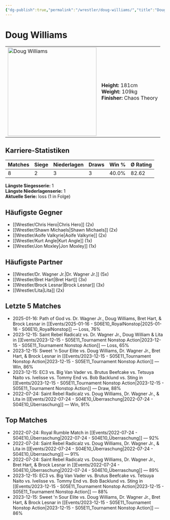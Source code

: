 ```yaml
---
{"dg-publish":true,"permalink":"/wrestler/doug-williams/","title":"Doug Williams","tags":["wrestler"],"noteIcon":""}
---
```



# Doug Williams

<table>
        <tr>
        <td><img src="https://github.com/CptSpaulding1980/choke-slam-wrestling/releases/download/images/Doug_Williams.png" width="280" alt="Doug Williams"></td>
        <td>
        <b>Height:</b> 181cm<br>
        <b>Weight:</b> 109kg<br>
        <b>Finisher:</b> Chaos Theory<br>
        </td>
        </tr>
        </table>
        

## Karriere-Statistiken

| Matches | Siege | Niederlagen | Draws | Win % | Ø Rating |
|---------|-------|-------------|-------|-------|-----------|
| 8 | 2 | 3 | 3 | 40.0% | 82.62 |

**Längste Siegesserie:** 1<br>**Längste Niederlagenserie:** 1<br>**Aktuelle Serie:** loss (1 in Folge)


## Häufigste Gegner
- [[Wrestler/Chris Hero\|Chris Hero]] (2x)
- [[Wrestler/Shawn Michaels\|Shawn Michaels]] (2x)
- [[Wrestler/Aoife Valkyrie\|Aoife Valkyrie]] (2x)
- [[Wrestler/Kurt Angle\|Kurt Angle]] (1x)
- [[Wrestler/Jon Moxley\|Jon Moxley]] (1x)

## Häufigste Partner
- [[Wrestler/Dr. Wagner Jr.\|Dr. Wagner Jr.]] (5x)
- [[Wrestler/Bret Hart\|Bret Hart]] (3x)
- [[Wrestler/Brock Lesnar\|Brock Lesnar]] (3x)
- [[Wrestler/Lita\|Lita]] (2x)

## Letzte 5 Matches
- 2025-01-16: Path of God vs. Dr. Wagner Jr., Doug Williams, Bret Hart, & Brock Lesnar in [[Events/2025-01-16 - S06E10_RoyalNonstop\|2025-01-16 - S06E10_RoyalNonstop]] — Loss, 76%
- 2023-12-15: Saint Rebel Radicalz vs. Dr. Wagner Jr., Doug William & Lita in [[Events/2023-12-15 - S05E11_Tournament Nonstop Action\|2023-12-15 - S05E11_Tournament Nonstop Action]] — Loss, 65%
- 2023-12-15: Sweet 'n Sour Elite vs. Doug Williams, Dr. Wagner Jr., Bret Hart, & Brock Lesnar in [[Events/2023-12-15 - S05E11_Tournament Nonstop Action\|2023-12-15 - S05E11_Tournament Nonstop Action]] — Win, 86%
- 2023-12-15: EC3 vs. Big Van Vader vs. Brutus Beefcake vs. Tetsuya Naito vs. Ivelisse vs. Tommy End vs. Bob Backlund vs. Sting in [[Events/2023-12-15 - S05E11_Tournament Nonstop Action\|2023-12-15 - S05E11_Tournament Nonstop Action]] — Draw, 88%
- 2022-07-24: Saint Rebel Radicalz vs. Doug Williams, Dr. Wagner Jr., & Lita in [[Events/2022-07-24 - S04E10_Überraschung\|2022-07-24 - S04E10_Überraschung]] — Win, 91%

## Top Matches
- 2022-07-24: Royal Rumble Match in [[Events/2022-07-24 - S04E10_Überraschung\|2022-07-24 - S04E10_Überraschung]] — 92%
- 2022-07-24: Saint Rebel Radicalz vs. Doug Williams, Dr. Wagner Jr., & Lita in [[Events/2022-07-24 - S04E10_Überraschung\|2022-07-24 - S04E10_Überraschung]] — 91%
- 2022-07-24: Saint Rebel Radicalz vs. Doug Williams, Dr. Wagner Jr., Bret Hart, & Brock Lesnar in [[Events/2022-07-24 - S04E10_Überraschung\|2022-07-24 - S04E10_Überraschung]] — 89%
- 2023-12-15: EC3 vs. Big Van Vader vs. Brutus Beefcake vs. Tetsuya Naito vs. Ivelisse vs. Tommy End vs. Bob Backlund vs. Sting in [[Events/2023-12-15 - S05E11_Tournament Nonstop Action\|2023-12-15 - S05E11_Tournament Nonstop Action]] — 88%
- 2023-12-15: Sweet 'n Sour Elite vs. Doug Williams, Dr. Wagner Jr., Bret Hart, & Brock Lesnar in [[Events/2023-12-15 - S05E11_Tournament Nonstop Action\|2023-12-15 - S05E11_Tournament Nonstop Action]] — 86%
